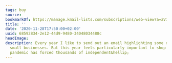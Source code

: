 ```yaml
---
tags: buy
source:
bookmarkOf: https://manage.kmail-lists.com/subscriptions/web-view?a=aVinKJ&c=01EJEM3YYYJNXDFZN393DNT3R1&r=tGTrcPG&m=VWkFSS&k=b516e59e9076885f6812dd13b1088736
title: ''
date: '2020-11-28T17:50:00+02:00'
uuid: 68592834-2e12-44d9-9480-34048034488c
headImage:
description: Every year I like to send out an email highlighting some of my favorite
  small businesses. But this year feels particularly important to shop small. The
  pandemic has forced thousands of independent&hellip;
---
```


